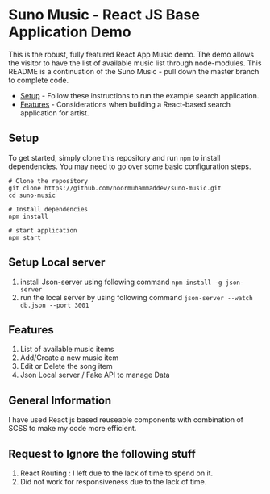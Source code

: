 # Suno Music - React JS Base Application Demo

This is the robust, fully featured React App Music demo. The demo allows the visitor to have the list of available music list through node-modules. This README is a continuation of the Suno Music - pull down the master branch to complete code.

- [Setup](#setup) - Follow these instructions to run the example search application.
- [Features](#features) - Considerations when building a React-based search application for artist.

## Setup

To get started, simply clone this repository and run `npm` to install dependencies. You may need to go over some basic configuration steps.

```
# Clone the repository
git clone https://github.com/noormuhammaddev/suno-music.git
cd suno-music

# Install dependencies
npm install

# start application
npm start
```

## Setup Local server
1. install Json-server using following command
   `npm install -g json-server`
2. run the local server by using following command
   `json-server --watch db.json --port 3001`


## Features

1. List of available music items
2. Add/Create a new music item
3. Edit or Delete the song item
4. Json Local server / Fake API to manage Data



## General Information
I have used React js based reuseable components with combination of SCSS to make my code more efficient. 

## Request to Ignore the following stuff
1. React Routing : I left due to the lack of time to spend on it.
2. Did not work for responsiveness due to the lack of time. 
